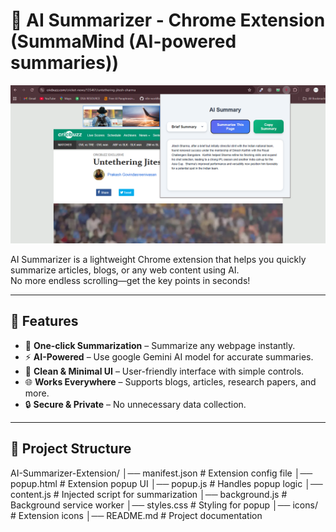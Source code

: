 
# 🧠 AI Summarizer - Chrome Extension (SummaMind (AI-powered summaries))

![AI Summarizer Extension](https://raw.githubusercontent.com/thakordixit567/ai-summerizer/refs/heads/master/Screenshot%202025-09-01%20131934.png)


AI Summarizer is a lightweight Chrome extension that helps you quickly summarize articles, blogs, or any web content using AI.  
No more endless scrolling—get the key points in seconds!

---

## 🚀 Features
- 📑 **One-click Summarization** – Summarize any webpage instantly.  
- ⚡ **AI-Powered** – Use google Gemini AI model for accurate summaries.  
- 🎨 **Clean & Minimal UI** – User-friendly interface with simple controls.  
- 🌐 **Works Everywhere** – Supports blogs, articles, research papers, and more.  
- 🔒 **Secure & Private** – No unnecessary data collection.  

---

## 📂 Project Structure
AI-Summarizer-Extension/
│── manifest.json        # Extension config file
│── popup.html           # Extension popup UI
│── popup.js             # Handles popup logic
│── content.js           # Injected script for summarization
│── background.js        # Background service worker
│── styles.css           # Styling for popup
│── icons/               # Extension icons
│── README.md            # Project documentation
